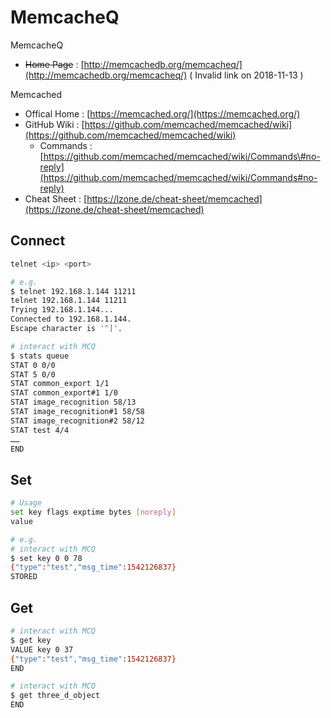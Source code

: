 # MemcacheQ

MemcacheQ

* ~~Home Page~~ : [http://memcachedb.org/memcacheq/](http://memcachedb.org/memcacheq/) \( Invalid link on 2018-11-13 \)

Memcached

* Offical Home : [https://memcached.org/](https://memcached.org/)
* GitHub Wiki : [https://github.com/memcached/memcached/wiki](https://github.com/memcached/memcached/wiki)
  * Commands : [https://github.com/memcached/memcached/wiki/Commands\#no-reply](https://github.com/memcached/memcached/wiki/Commands#no-reply)
* Cheat Sheet : [https://lzone.de/cheat-sheet/memcached](https://lzone.de/cheat-sheet/memcached)

## Connect

```bash
telnet <ip> <port>

# e.g.
$ telnet 192.168.1.144 11211
telnet 192.168.1.144 11211
Trying 192.168.1.144...
Connected to 192.168.1.144.
Escape character is '^]'.

# interact with MCQ
$ stats queue
STAT 0 0/0
STAT 5 0/0
STAT common_export 1/1
STAT common_export#1 1/0
STAT image_recognition 58/13
STAT image_recognition#1 58/58
STAT image_recognition#2 58/12
STAT test 4/4
……
END
```

## Set

```bash
# Usage
set key flags exptime bytes [noreply]
value

# e.g.
# interact with MCQ
$ set key 0 0 78
{"type":"test","msg_time":1542126837}
STORED
```

## Get

```bash
# interact with MCQ
$ get key
VALUE key 0 37
{"type":"test","msg_time":1542126837}
END

# interact with MCQ
$ get three_d_object
END
```


